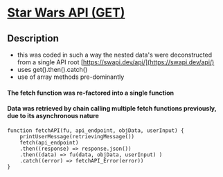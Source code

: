 # [Star Wars API (GET)](https://fidly-sw-api-get.netlify.app/) 

## Description
- this was coded in such a way the nested data's were deconstructed from a single API root [https://swapi.dev/api/](https://swapi.dev/api/)
- uses get().then().catch()
- use of array methods pre-dominantly


#### The fetch function was re-factored into a single function 
#### Data was retrieved by chain calling multiple fetch functions previously, due to its asynchronous nature
```
function fetchAPI(fu, api_endpoint, objData, userInput) {
    printUserMessage(retrievingMessage())
    fetch(api_endpoint)
    .then((response) => response.json())
    .then((data) => fu(data, objData, userInput) )
    .catch((error) => fetchAPI_Error(error))
}
```
